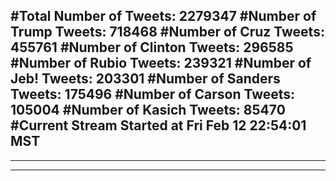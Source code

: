 #Total Number of Tweets: 2279347 
#Number of Trump Tweets: 718468
#Number of Cruz Tweets: 455761
#Number of Clinton Tweets: 296585
#Number of Rubio Tweets: 239321
#Number of Jeb! Tweets: 203301
#Number of Sanders Tweets: 175496
#Number of Carson Tweets: 105004
#Number of Kasich Tweets: 85470
#Current Stream Started at Fri Feb 12 22:54:01 MST
---
---
---
